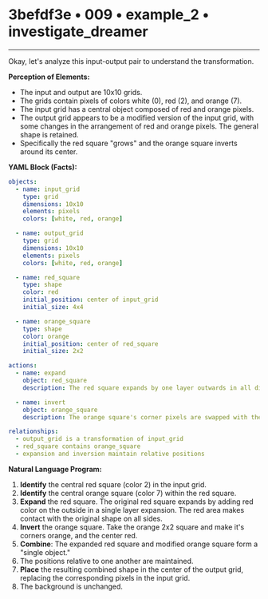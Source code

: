 # 3befdf3e • 009 • example_2 • investigate_dreamer

---
Okay, let's analyze this input-output pair to understand the transformation.

**Perception of Elements:**

*   The input and output are 10x10 grids.
*   The grids contain pixels of colors white (0), red (2), and orange (7).
*   The input grid has a central object composed of red and orange pixels.
*   The output grid appears to be a modified version of the input grid, with some changes in the arrangement of red and orange pixels. The general shape is retained.
*   Specifically the red square "grows" and the orange square inverts around its center.

**YAML Block (Facts):**



```yaml
objects:
  - name: input_grid
    type: grid
    dimensions: 10x10
    elements: pixels
    colors: [white, red, orange]

  - name: output_grid
    type: grid
    dimensions: 10x10
    elements: pixels
    colors: [white, red, orange]

  - name: red_square
    type: shape
    color: red
    initial_position: center of input_grid
    initial_size: 4x4

  - name: orange_square
    type: shape
    color: orange
    initial_position: center of red_square
    initial_size: 2x2

actions:
  - name: expand
    object: red_square
    description: The red square expands by one layer outwards in all directions, maintaining contact with the existing red and orange parts.

  - name: invert
    object: orange_square
    description: The orange square's corner pixels are swapped with the center pixels in a way such as to maintain the structure.

relationships:
  - output_grid is a transformation of input_grid
  - red_square contains orange_square
  - expansion and inversion maintain relative positions
```



**Natural Language Program:**

1.  **Identify** the central red square (color 2) in the input grid.
2.  **Identify** the central orange square (color 7) within the red square.
3.  **Expand** the red square. The original red square expands by adding red color on the outside in a single layer expansion. The red area makes contact with the original shape on all sides.
4.  **Invert** the orange square. Take the orange 2x2 square and make it's corners orange, and the center red.
5.  **Combine**: The expanded red square and modified orange square form a "single object."
6. The positions relative to one another are maintained.
7.  **Place** the resulting combined shape in the center of the output grid, replacing the corresponding pixels in the input grid.
8. The background is unchanged.

